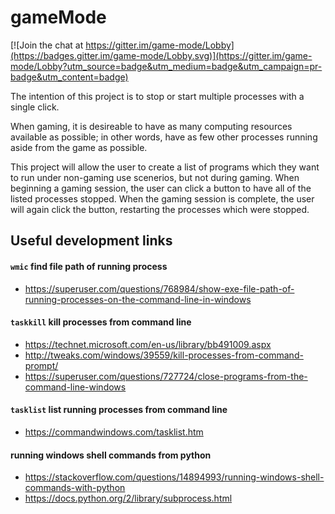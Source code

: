 # gameMode

[![Join the chat at https://gitter.im/game-mode/Lobby](https://badges.gitter.im/game-mode/Lobby.svg)](https://gitter.im/game-mode/Lobby?utm_source=badge&utm_medium=badge&utm_campaign=pr-badge&utm_content=badge)

The intention of this project is to stop or start multiple processes with a single click. 

When gaming, it is desireable to have as many computing resources available as possible;
in other words, have as few other processes running aside from the game as possible.

This project will allow the user to create a list of programs which they want to run under
non-gaming use scenerios, but not during gaming. When beginning a gaming session, the user
can click a button to have all of the listed processes stopped. When the gaming session is
complete, the user will again click the button, restarting the processes which were stopped.

## Useful development links

#### `wmic` find file path of running process
  * https://superuser.com/questions/768984/show-exe-file-path-of-running-processes-on-the-command-line-in-windows
  
#### `taskkill` kill processes from command line
  * https://technet.microsoft.com/en-us/library/bb491009.aspx
  * http://tweaks.com/windows/39559/kill-processes-from-command-prompt/
  * https://superuser.com/questions/727724/close-programs-from-the-command-line-windows
  
#### `tasklist` list running processes from command line
  * https://commandwindows.com/tasklist.htm

#### running windows shell commands from python
  * https://stackoverflow.com/questions/14894993/running-windows-shell-commands-with-python
  * https://docs.python.org/2/library/subprocess.html
